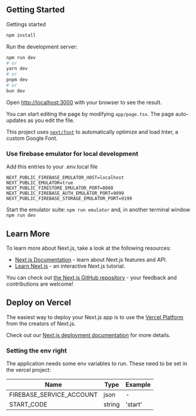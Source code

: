 ## Getting Started

Gettings started

``` sh
npm install
```

Run the development server:

```sh
npm run dev
# or
yarn dev
# or
pnpm dev
# or
bun dev
```

Open [http://localhost:3000](http://localhost:3000) with your browser to see the result.

You can start editing the page by modifying `app/page.tsx`. The page auto-updates as you edit the file.

This project uses [`next/font`](https://nextjs.org/docs/basic-features/font-optimization) to automatically optimize and load Inter, a custom Google Font.

### Use firebase emulator for local development

Add this entries to your .env.local file

```
NEXT_PUBLIC_FIREBASE_EMULATOR_HOST=localhost
NEXT_PUBLIC_EMULATOR=true
NEXT_PUBLIC_FIRESTORE_EMULATOR_PORT=8080
NEXT_PUBLIC_FIREBASE_AUTH_EMULATOR_PORT=9099
NEXT_PUBLIC_FIREBASE_STORAGE_EMULATOR_PORT=9199
```

Start the emulator suite:
`npm run emulator` and, in another terminal window `npm run dev`


## Learn More

To learn more about Next.js, take a look at the following resources:

- [Next.js Documentation](https://nextjs.org/docs) - learn about Next.js features and API.
- [Learn Next.js](https://nextjs.org/learn) - an interactive Next.js tutorial.

You can check out [the Next.js GitHub repository](https://github.com/vercel/next.js/) - your feedback and contributions are welcome!

## Deploy on Vercel

The easiest way to deploy your Next.js app is to use the [Vercel Platform](https://vercel.com/new?utm_medium=default-template&filter=next.js&utm_source=create-next-app&utm_campaign=create-next-app-readme) from the creators of Next.js.

Check out our [Next.js deployment documentation](https://nextjs.org/docs/deployment) for more details.

### Setting the env right

The application needs some env variables to run. These need to be set in the vercel project:

| Name    | Type   | Example |
|---------|--------|---------|
| FIREBASE_SERVICE_ACCOUNT | json   | -       | 
| START_CODE | string | 'start' |
